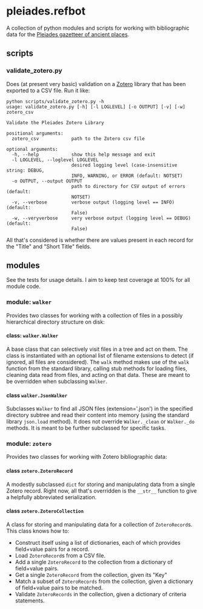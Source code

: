 # pleiades.refbot

A collection of python modules and scripts for working with bibliographic data for the [Pleiades gazetteer of ancient places](https://pleiades.stoa.org).

## scripts

### validate_zotero.py

Does (at present very basic) validation on a [Zotero](https://zotero.org) library that has been exported to a CSV file. Run it like:

```
python scripts/validate_zotero.py -h
usage: validate_zotero.py [-h] [-l LOGLEVEL] [-o OUTPUT] [-v] [-w] zotero_csv

Validate the Pleiades Zotero Library

positional arguments:
  zotero_csv            path to the Zotero csv file

optional arguments:
  -h, --help            show this help message and exit
  -l LOGLEVEL, --loglevel LOGLEVEL
                        desired logging level (case-insensitive string: DEBUG,
                        INFO, WARNING, or ERROR (default: NOTSET)
  -o OUTPUT, --output OUTPUT
                        path to directory for CSV output of errors (default:
                        NOTSET)
  -v, --verbose         verbose output (logging level == INFO) (default:
                        False)
  -w, --veryverbose     very verbose output (logging level == DEBUG) (default:
                        False)
```

All that's considered is whether there are values present in each record for the "Title" and "Short Title" fields.

## modules

See the tests for usage details. I aim to keep test coverage at 100% for all module code.

### module: ```walker```

Provides two classes for working with a collection of files in a possibly hierarchical directory structure on disk:

#### class: ```walker.Walker```

A base class that can selectively visit files in a tree and act on them. The class is instantiated with an optional list of filename extensions to detect (if ignored, all files are considered). The ```walk``` method makes use of the ```walk``` function from the standard library, calling stub methods for loading files, cleaning data read from files, and acting on that data. These are meant to be overridden when subclassing ```Walker```.

#### class ```walker.JsonWalker```

Subclasses ```Walker``` to find all JSON files (extension='.json') in the specified directory subtree and read their content into memory (using the standard library ```json.load``` method). It does not override ```Walker._clean``` or ```Walker._do``` methods. It is meant to be further subclassed for specific tasks.

### module: ```zotero```

Provides two classes for working with Zotero bibliographic data:

#### class ```zotero.ZoteroRecord```

A modestly subclassed ```dict``` for storing and manipulating data from a single Zotero record. Right now, all that's overridden is the ```__str__``` function to give a helpfully abbreviated serialization.

#### class ```zotero.ZoteroCollection```

A class for storing and manipulating data for a collection of ```ZoteroRecord```s. This class knows how to:

 - Construct itself using a list of dictionaries, each of which provides field+value pairs for a record.
 - Load ```ZoteroRecord```s from a CSV file.
 - Add a single ```ZoteroRecord``` to the collection from a dictionary of field+value pairs.
 - Get a single ```ZoteroRecord``` from the collection, given its "Key"
 - Match a subset of ```ZoteroRecords``` from the collection, given a dictionary of field+value pairs to be matched.
 - Validate ```ZoteroRecords``` in the collection, given a dictionary of criteria statements.
 
